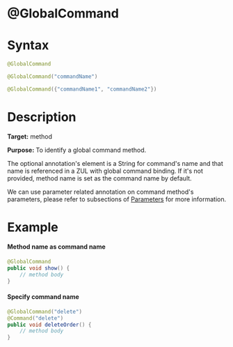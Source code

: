 # @GlobalCommand

Syntax
======

``` java
@GlobalCommand

@GlobalCommand("commandName")

@GlobalCommand({"commandName1", "commandName2"})
```

Description
===========

**Target:** method

**Purpose:** To identify a global command method.

The optional annotation's element is a String for command's name and that name is referenced in a ZUL with global command binding. If it's not provided, method name is set as the command name by default.

We can use parameter related annotation on command method's parameters, please refer to subsections of [ Parameters](./parameters.html) for more information.

Example
=======

#### Method name as command name
``` java
@GlobalCommand
public void show() {
    // method body
}
```
#### Specify command name
``` java
@GlobalCommand("delete")
@Command("delete")
public void deleteOrder() {
    // method body
}
```

